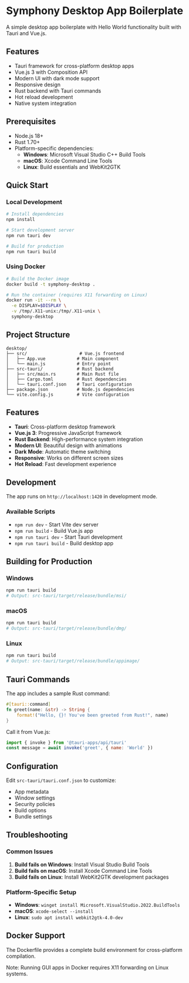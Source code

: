 # Symphony Desktop App Boilerplate

A simple desktop app boilerplate with Hello World functionality built with Tauri and Vue.js.

## Features

- Tauri framework for cross-platform desktop apps
- Vue.js 3 with Composition API
- Modern UI with dark mode support
- Responsive design
- Rust backend with Tauri commands
- Hot reload development
- Native system integration

## Prerequisites

- Node.js 18+
- Rust 1.70+
- Platform-specific dependencies:
  - **Windows**: Microsoft Visual Studio C++ Build Tools
  - **macOS**: Xcode Command Line Tools
  - **Linux**: Build essentials and WebKit2GTK

## Quick Start

### Local Development

```bash
# Install dependencies
npm install

# Start development server
npm run tauri dev

# Build for production
npm run tauri build
```

### Using Docker

```bash
# Build the Docker image
docker build -t symphony-desktop .

# Run the container (requires X11 forwarding on Linux)
docker run -it --rm \
  -e DISPLAY=$DISPLAY \
  -v /tmp/.X11-unix:/tmp/.X11-unix \
  symphony-desktop
```

## Project Structure

```
desktop/
├── src/                    # Vue.js frontend
│   ├── App.vue            # Main component
│   └── main.js            # Entry point
├── src-tauri/             # Rust backend
│   ├── src/main.rs        # Main Rust file
│   ├── Cargo.toml         # Rust dependencies
│   └── tauri.conf.json    # Tauri configuration
├── package.json           # Node.js dependencies
└── vite.config.js         # Vite configuration
```

## Features

- **Tauri**: Cross-platform desktop framework
- **Vue.js 3**: Progressive JavaScript framework
- **Rust Backend**: High-performance system integration
- **Modern UI**: Beautiful design with animations
- **Dark Mode**: Automatic theme switching
- **Responsive**: Works on different screen sizes
- **Hot Reload**: Fast development experience

## Development

The app runs on `http://localhost:1420` in development mode.

### Available Scripts

- `npm run dev` - Start Vite dev server
- `npm run build` - Build Vue.js app
- `npm run tauri dev` - Start Tauri development
- `npm run tauri build` - Build desktop app

## Building for Production

### Windows
```bash
npm run tauri build
# Output: src-tauri/target/release/bundle/msi/
```

### macOS
```bash
npm run tauri build
# Output: src-tauri/target/release/bundle/dmg/
```

### Linux
```bash
npm run tauri build
# Output: src-tauri/target/release/bundle/appimage/
```

## Tauri Commands

The app includes a sample Rust command:

```rust
#[tauri::command]
fn greet(name: &str) -> String {
    format!("Hello, {}! You've been greeted from Rust!", name)
}
```

Call it from Vue.js:

```javascript
import { invoke } from '@tauri-apps/api/tauri'
const message = await invoke('greet', { name: 'World' })
```

## Configuration

Edit `src-tauri/tauri.conf.json` to customize:
- App metadata
- Window settings
- Security policies
- Build options
- Bundle settings

## Troubleshooting

### Common Issues

1. **Build fails on Windows**: Install Visual Studio Build Tools
2. **Build fails on macOS**: Install Xcode Command Line Tools
3. **Build fails on Linux**: Install WebKit2GTK development packages

### Platform-Specific Setup

- **Windows**: `winget install Microsoft.VisualStudio.2022.BuildTools`
- **macOS**: `xcode-select --install`
- **Linux**: `sudo apt install webkit2gtk-4.0-dev`

## Docker Support

The Dockerfile provides a complete build environment for cross-platform compilation.

Note: Running GUI apps in Docker requires X11 forwarding on Linux systems. 